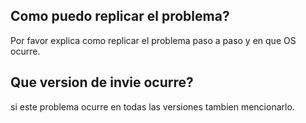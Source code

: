  ## Como puedo replicar el problema?
 Por favor explica como replicar el problema paso a paso y en que OS ocurre.
 ## Que version de invie ocurre?
 si este problema ocurre en todas las versiones tambien mencionarlo.
